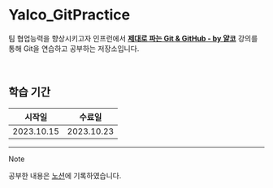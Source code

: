 # Yalco_GitPractice

팀 협업능력을 향상시키고자 인프런에서 **<a href='https://www.inflearn.com/course/%EC%A0%9C%EB%8C%80%EB%A1%9C-%ED%8C%8C%EB%8A%94-%EA%B9%83/dashboard'>제대로 파는 Git & GitHub - by 얄코</a>** 강의를 통해 
Git을 연습하고 공부하는 저장소입니다. 

<br>

## 학습 기간  

| 시작일 | 수료일 |
| ----------- | ----------- |
| 2023.10.15 | 2023.10.23 |

<hr>

> [!NOTE]
> 공부한 내용은 <a href='https://soapy-evening-7db.notion.site/git-github-0d910fa7072d44469e8c22e5f5beea87?pvs=4'>노션</a>에 기록하였습니다. 
